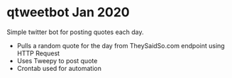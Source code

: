 # qtweetbot Jan 2020

Simple twitter bot for posting quotes each day.

- Pulls a random quote for the day from TheySaidSo.com endpoint using HTTP Request
- Uses Tweepy to post quote
- Crontab used for automation
